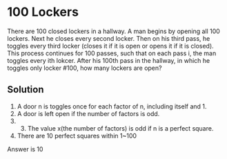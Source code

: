 # 100 Lockers

There are 100 closed lockers in a hallway. A man begins by opening all 100 lockers. Next he closes every second locker. Then on his third pass, he toggles every third locker (closes it if it is open or opens it if it is closed). This process continues for 100 passes, such that on each pass i, the man toggles every ith lokcer. After his 100th pass in the hallway, in which he toggles only locker #100, how many lockers are open?

## Solution

1. A door n is toggles once for each factor of n, including itself and 1.
2. A door is left open if the number of factors is odd. 
3. 3. The value x(the number of factors) is odd if n is a perfect square.
4. There are 10 perfect squares within 1~100

Answer is 10